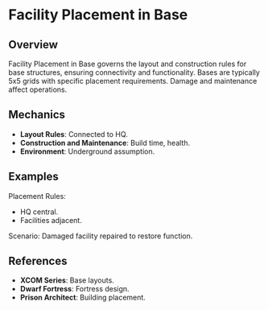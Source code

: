 # Facility Placement in Base

## Overview
Facility Placement in Base governs the layout and construction rules for base structures, ensuring connectivity and functionality. Bases are typically 5x5 grids with specific placement requirements. Damage and maintenance affect operations.

## Mechanics
- **Layout Rules**: Connected to HQ.
- **Construction and Maintenance**: Build time, health.
- **Environment**: Underground assumption.

## Examples

Placement Rules:
- HQ central.
- Facilities adjacent.

Scenario: Damaged facility repaired to restore function.

## References
- **XCOM Series**: Base layouts.
- **Dwarf Fortress**: Fortress design.
- **Prison Architect**: Building placement.
